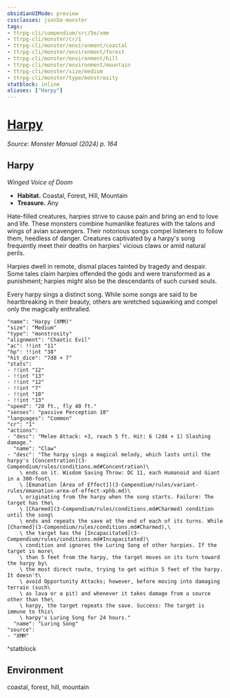 ```yaml
---
obsidianUIMode: preview
cssclasses: json5e-monster
tags:
- ttrpg-cli/compendium/src/5e/xmm
- ttrpg-cli/monster/cr/1
- ttrpg-cli/monster/environment/coastal
- ttrpg-cli/monster/environment/forest
- ttrpg-cli/monster/environment/hill
- ttrpg-cli/monster/environment/mountain
- ttrpg-cli/monster/size/medium
- ttrpg-cli/monster/type/monstrosity
statblock: inline
aliases: ["Harpy"]
---
```

# [Harpy](3-Compendium\bestiary\monstrosity/harpy-xmm.md)
*Source: Monster Manual (2024) p. 164*  

## Harpy

*Winged Voice of Doom*

- **Habitat.** Coastal, Forest, Hill, Mountain  
- **Treasure.** Any  

Hate-filled creatures, harpies strive to cause pain and bring an end to love and life. These monsters combine humanlike features with the talons and wings of avian scavengers. Their notorious songs compel listeners to follow them, heedless of danger. Creatures captivated by a harpy's song frequently meet their deaths on harpies' vicious claws or amid natural perils.

Harpies dwell in remote, dismal places tainted by tragedy and despair. Some tales claim harpies offended the gods and were transformed as a punishment; harpies might also be the descendants of such cursed souls.

Every harpy sings a distinct song. While some songs are said to be heartbreaking in their beauty, others are wretched squawking and compel only the magically enthralled.

```statblock
"name": "Harpy (XMM)"
"size": "Medium"
"type": "monstrosity"
"alignment": "Chaotic Evil"
"ac": !!int "11"
"hp": !!int "38"
"hit_dice": "7d8 + 7"
"stats":
- !!int "12"
- !!int "13"
- !!int "12"
- !!int "7"
- !!int "10"
- !!int "13"
"speed": "20 ft., fly 40 ft."
"senses": "passive Perception 10"
"languages": "Common"
"cr": "1"
"actions":
- "desc": "Melee Attack: +3, reach 5 ft. Hit: 6 (2d4 + 1) Slashing damage."
  "name": "Claw"
- "desc": "The harpy sings a magical melody, which lasts until the harpy's [Concentration](3-Compendium/rules/conditions.md#Concentration)\
    \ ends on it. Wisdom Saving Throw: DC 11, each Humanoid and Giant in a 300-foot\
    \ [Emanation [Area of Effect]](3-Compendium/rules/variant-rules/emanation-area-of-effect-xphb.md)\
    \ originating from the harpy when the song starts. Failure: The target has the\
    \ [Charmed](3-Compendium/rules/conditions.md#Charmed) condition until the song\
    \ ends and repeats the save at the end of each of its turns. While [Charmed](3-Compendium/rules/conditions.md#Charmed),\
    \ the target has the [Incapacitated](3-Compendium/rules/conditions.md#Incapacitated)\
    \ condition and ignores the Luring Song of other harpies. If the target is more\
    \ than 5 feet from the harpy, the target moves on its turn toward the harpy by\
    \ the most direct route, trying to get within 5 feet of the harpy. It doesn't\
    \ avoid Opportunity Attacks; however, before moving into damaging terrain (such\
    \ as lava or a pit) and whenever it takes damage from a source other than the\
    \ harpy, the target repeats the save. Success: The target is immune to this\
    \ harpy's Luring Song for 24 hours."
  "name": "Luring Song"
"source":
- "XMM"
```
^statblock

## Environment

coastal, forest, hill, mountain